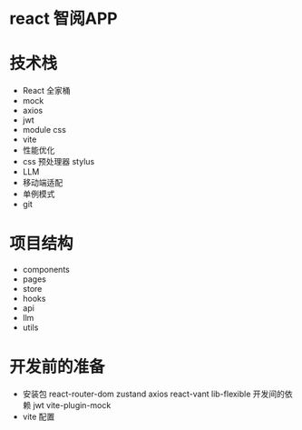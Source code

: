 # react 智阅APP

# 技术栈
- React 全家桶
- mock 
- axios
- jwt
- module css
- vite 
- 性能优化
- css 预处理器 stylus
- LLM
- 移动端适配 
- 单例模式
- git

# 项目结构
- components
- pages
- store
- hooks
- api
- llm
- utils

# 开发前的准备
- 安装包
    react-router-dom zustand axios
    react-vant lib-flexible
    开发间的依赖
    jwt vite-plugin-mock
- vite 配置